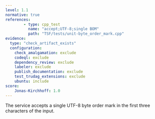 ```yaml
---
level: 1.1
normative: true
references:
        - type: cpp_test
          name: "accept;UTF-8;single BOM"
          path: "TSF/tests/unit-byte_order_mark.cpp"
evidence:
  type: "check_artifact_exists"
  configuration:
    check_amalgamation: exclude
    codeql: exclude
    dependency_review: exclude
    labeler: exclude
    publish_documentation: exclude
    test_trudag_extensions: exclude
    ubuntu: include
score:
    Jonas-Kirchhoff: 1.0
---
```


The service accepts a single UTF-8 byte order mark in the first three characters of the input.